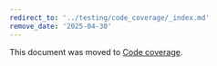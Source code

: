 ```yaml
---
redirect_to: '../testing/code_coverage/_index.md'
remove_date: '2025-04-30'
---
```


<!-- markdownlint-disable -->
<!-- vale off -->

This document was moved to [Code coverage](../testing/code_coverage/_index.md).

<!-- This redirect file can be deleted after 2025-04-30. -->
<!-- Redirects that point to other docs in the same project expire in three months. -->
<!-- Redirects that point to docs in a different project or site (for example, link is not relative and starts with `https:`) expire in one year. -->
<!-- Before deletion, see: https://docs.gitlab.com/ee/development/documentation/redirects.html -->
